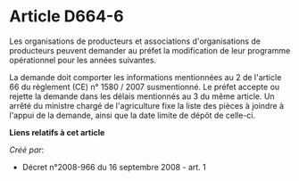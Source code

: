 # Article D664-6

Les organisations de producteurs et associations d'organisations de producteurs peuvent demander au préfet la modification de
leur programme opérationnel pour les années suivantes. 

La demande doit comporter les informations mentionnées au 2 de l'article 66 du règlement (CE) n° 1580 / 2007 susmentionné. Le
préfet accepte ou rejette la demande dans les délais mentionnés au 3 du même article. Un arrêté du ministre chargé de
l'agriculture fixe la liste des pièces à joindre à l'appui de la demande, ainsi que la date limite de dépôt de celle-ci.

**Liens relatifs à cet article**

_Créé par_:

  - Décret n°2008-966 du 16 septembre 2008 - art. 1

